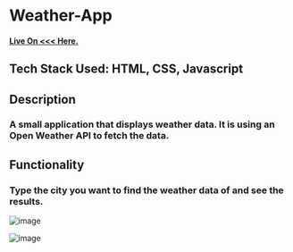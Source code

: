 # Weather-App
<h4><a href="https://weather-app-botvasu.netlify.app">Live On <<< Here.</a></h4>
<h2>Tech Stack Used: HTML, CSS, Javascript</h2>
<h2>Description</h2>
<h3>A small application that displays weather data. It is using an Open Weather API to fetch the data.</h3>
<h2>Functionality</h2>
<h3>Type the city you want to find the weather data of and see the results.</h3>


![image](https://github.com/BotVasu/Weather-App/assets/83164321/d5226271-d655-4426-bfd7-a62fd5d678ae)


![image](https://github.com/BotVasu/Weather-App/assets/83164321/0df018ba-c759-4721-9bb7-b51294ef7462)
